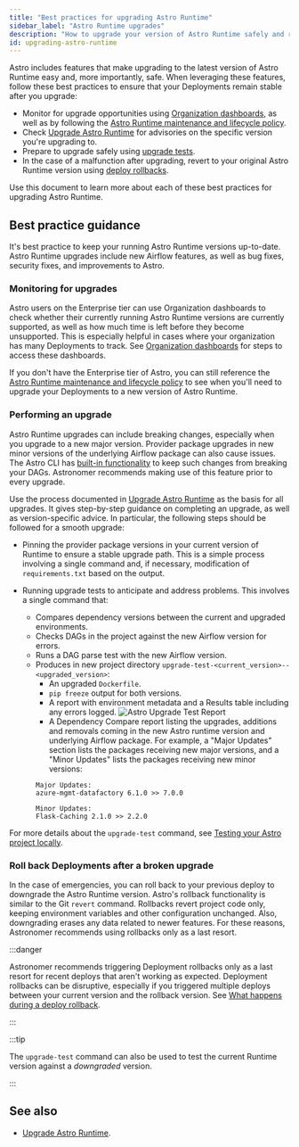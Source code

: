 ```yaml
---
title: "Best practices for upgrading Astro Runtime"
sidebar_label: "Astro Runtime upgrades"
description: "How to upgrade your version of Astro Runtime safely and rollback if necessary."
id: upgrading-astro-runtime
---
```


Astro includes features that make upgrading to the latest version of Astro Runtime easy and, more importantly, safe. When leveraging these features, follow these best practices to ensure that your Deployments remain stable after you upgrade:

- Monitor for upgrade opportunities using [Organization dashboards](https://www.astronomer.io/docs/astro/organization-dashboard), as well as by following the [Astro Runtime maintenance and lifecycle policy](https://www.astronomer.io/docs/astro/runtime-version-lifecycle-policy). 
- Check [Upgrade Astro Runtime](https://docs.astronomer.io/astro/upgrade-runtime) for advisories on the specific version you're upgrading to.
- Prepare to upgrade safely using [upgrade tests](https://www.astronomer.io/docs/astro/cli/test-your-astro-project-locally#test-before-an-astro-runtime-upgrade). 
- In the case of a malfunction after upgrading, revert to your original Astro Runtime version using [deploy rollbacks](https://www.astronomer.io/docs/astro/deploy-history).

Use this document to learn more about each of these best practices for upgrading Astro Runtime.

## Best practice guidance

It's best practice to keep your running Astro Runtime versions up-to-date. Astro Runtime upgrades include new Airflow features, as well as bug fixes, security fixes, and improvements to Astro. 

### Monitoring for upgrades

Astro users on the Enterprise tier can use Organization dashboards to check whether their currently running Astro Runtime versions are currently supported, as well as how much time is left before they become unsupported. This is especially helpful in cases where your organization has many Deployments to track. See [Organization dashboards](https://docs.astronomer.io/astro/organization-dashboard#deployment-detail) for steps to access these dashboards.

If you don't have the Enterprise tier of Astro, you can still reference the [Astro Runtime maintenance and lifecycle policy](https://docs.astronomer.io/astro/runtime-version-lifecycle-policy#astro-runtime-maintenance-policy) to see when you'll need to upgrade your Deployments to a new version of Astro Runtime.

### Performing an upgrade

Astro Runtime upgrades can include breaking changes, especially when you upgrade to a new major version. Provider package upgrades in new minor versions of the underlying Airflow package can also cause issues. The Astro CLI has [built-in functionality](https://docs.astronomer.io/astro/cli/test-your-astro-project-locally#test-before-an-astro-runtime-upgrade) to keep such changes from breaking your DAGs. Astronomer recommends making use of this feature prior to every upgrade.

Use the process documented in [Upgrade Astro Runtime](https://www.astronomer.io/docs/astro/upgrade-runtime#step-3-optional-run-upgrade-tests-with-the-astro-cli) as the basis for all upgrades. It gives step-by-step guidance on completing an upgrade, as well as version-specific advice. In particular, the following steps should be followed for a smooth upgrade:
- Pinning the provider package versions in your current version of Runtime to ensure a stable upgrade path. This is a simple process involving a single command and, if necessary, modification of `requirements.txt` based on the output.
- Running upgrade tests to anticipate and address problems. This involves a single command that:

	- Compares dependency versions between the current and upgraded environments.
	- Checks DAGs in the project against the new Airflow version for errors.
	- Runs a DAG parse test with the new Airflow version.
	- Produces in new project directory `upgrade-test-<current_version>--<upgraded_version>`:
		- An upgraded `Dockerfile`.
		- `pip freeze` output for both versions.
		- A report with environment metadata and a Results table including any errors logged.
		![Astro Upgrade Test Report](/img/guides/astro-upgrade_test_report.png)
		- A Dependency Compare report listing the upgrades, additions and removals coming in the new Astro runtime version and underlying Airflow package. For example, a "Major Updates" section lists the packages receiving new major versions, and a "Minor Updates" lists the packages receiving new minor versions:
		```text
		Major Updates:
		azure-mgmt-datafactory 6.1.0 >> 7.0.0

		Minor Updates:
		Flask-Caching 2.1.0 >> 2.2.0
		```

For more details about the `upgrade-test` command, see [Testing your Astro project locally](https://docs.astronomer.io/astro/cli/test-your-astro-project-locally#test-before-an-astro-runtime-upgrade).

### Roll back Deployments after a broken upgrade
In the case of emergencies, you can roll back to your previous deploy to downgrade the Astro Runtime version. Astro's rollback functionality is similar to the Git `revert` command. Rollbacks revert project code only, keeping environment variables and other configuration unchanged. Also, downgrading erases any data related to newer features. For these reasons, Astronomer recommends using rollbacks only as a last resort.


:::danger

Astronomer recommends triggering Deployment rollbacks only as a last resort for recent deploys that aren't working as expected. Deployment rollbacks can be disruptive, especially if you triggered multiple deploys between your current version and the rollback version. See [What happens during a deploy rollback](https://docs.astronomer.io/astro/upgrade-runtime#step-3-optional-run-upgrade-tests-with-the-astro-cli:~:text=What%20happens%20during%20a%20deploy%20rollback).

:::

:::tip

The `upgrade-test` command can also be used to test the current Runtime version against a _downgraded_ version.

:::

## See also 

- [Upgrade Astro Runtime](https://docs.astronomer.io/astro/upgrade-runtime#step-3-optional-run-upgrade-tests-with-the-astro-cli).

